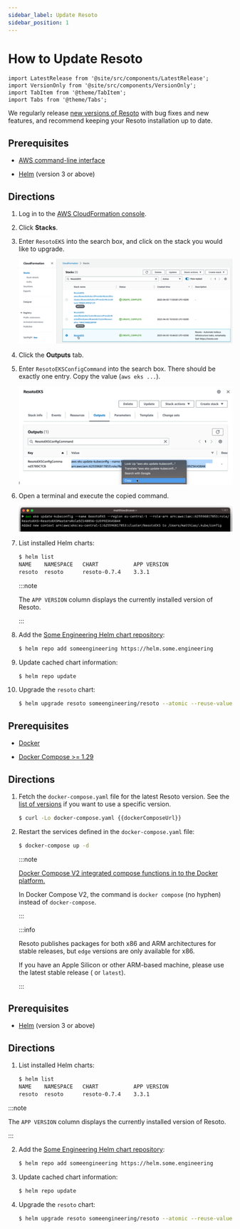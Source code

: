 ```yaml
---
sidebar_label: Update Resoto
sidebar_position: 1
---
```


# How to Update Resoto

```mdx-code-block
import LatestRelease from '@site/src/components/LatestRelease';
import VersionOnly from '@site/src/components/VersionOnly';
import TabItem from '@theme/TabItem';
import Tabs from '@theme/Tabs';
```

We regularly release [new versions of Resoto](/releases) with bug fixes and new features, and recommend keeping your Resoto installation up to date.

<Tabs groupId="install-method">
<TabItem value="aws" label="Amazon Web Services">

## Prerequisites

- [AWS command-line interface](https://aws.amazon.com/cli)

- [Helm](https://helm.sh) (version 3 or above)

## Directions

1. Log in to the [AWS CloudFormation console](https://console.aws.amazon.com/cloudformation).

2. Click **Stacks**.

3. Enter `ResotoEKS` into the search box, and click on the stack you would like to upgrade.

   ![ResotoEKS stack in AWS CloudFormation](./img/cf-stack.png)

4. Click the **Outputs** tab.

5. Enter `ResotoEKSConfigCommand` into the search box. There should be exactly one entry. Copy the value (`aws eks ...`).

   ![ResotoEKS stack outputs in AWS CloudFormation](./img/cf-output.png)

6. Open a terminal and execute the copied command.

   ![Screenshot of ResotoEKS config command in terminal](./img/k8s-access.png)

7. List installed Helm charts:

   ```bash
   $ helm list
   ​NAME  	NAMESPACE	CHART       	APP VERSION
   ​resoto	resoto   	resoto-0.7.4	3.3.1
   ```

   :::note

   The `APP VERSION` column displays the currently installed version of Resoto.

   :::

8. Add the [Some Engineering Helm chart repository](https://helm.some.engineering):

   ```bash
   $ helm repo add someengineering https://helm.some.engineering
   ```

9. Update cached chart information:

   ```bash
   $ helm repo update
   ```

10. Upgrade the `resoto` chart:

    ```bash
    $ helm upgrade resoto someengineering/resoto --atomic --reuse-values --set image.tag={{imageTag}}
    ```

</TabItem>
<TabItem value="docker" label="Docker">

## Prerequisites

- [Docker](https://docs.docker.com/get-started#download-and-install-docker)

- [Docker Compose >= 1.29](https://docs.docker.com/compose/install)

## Directions

1. Fetch the `docker-compose.yaml` file for the latest Resoto version. See the [list of versions](https://github.com/someengineering/resoto/releases) if you want to use a specific version.

   ```bash
   $ curl -Lo docker-compose.yaml {{dockerComposeUrl}}
   ```

2. Restart the services defined in the `docker-compose.yaml` file:

   ```bash
   $ docker-compose up -d
   ```

   :::note

   [Docker Compose V2 integrated compose functions in to the Docker platform.](https://docs.docker.com/compose/#compose-v2-and-the-new-docker-compose-command)

   In Docker Compose V2, the command is `docker compose` (no hyphen) instead of `docker-compose`.

   :::

   <VersionOnly allowed="current">

   :::info

   Resoto publishes packages for both x86 and ARM architectures for stable releases, but `edge` versions are only available for x86.

   If you have an Apple Silicon or other ARM-based machine, please use the latest stable release (<LatestRelease /> or `latest`).

   :::

   </VersionOnly>

</TabItem>
<TabItem value="kubernetes" label="Kubernetes">

## Prerequisites

- [Helm](https://helm.sh) (version 3 or above)

## Directions

1. List installed Helm charts:

   ```bash
   $ helm list
   ​NAME  	NAMESPACE	CHART       	APP VERSION
   ​resoto	resoto   	resoto-0.7.4	3.3.1
   ```

:::note

The `APP VERSION` column displays the currently installed version of Resoto.

:::

2. Add the [Some Engineering Helm chart repository](https://helm.some.engineering):

   ```bash
   $ helm repo add someengineering https://helm.some.engineering
   ```

3. Update cached chart information:

   ```bash
   $ helm repo update
   ```

4. Upgrade the `resoto` chart:

   ```bash
   $ helm upgrade resoto someengineering/resoto --atomic --reuse-values --set image.tag={{imageTag}}
   ```

</TabItem>

</Tabs>
